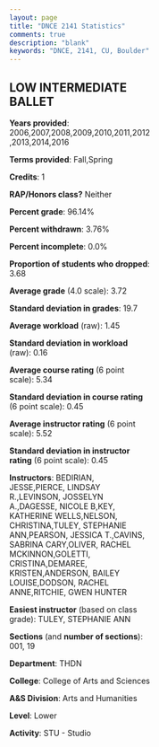 ```yaml
---
layout: page
title: "DNCE 2141 Statistics"
comments: true
description: "blank"
keywords: "DNCE, 2141, CU, Boulder"
--- 
```

<head>
<script src="https://ajax.googleapis.com/ajax/libs/jquery/2.1.3/jquery.min.js"></script>
<script src="https://dl.dropboxusercontent.com/s/pc42nxpaw1ea4o9/highcharts.js?dl=0"></script>
<!-- <script src="../assets/js/highcharts.js"></script> -->
<style type="text/css">@font-face {
	font-family: "Bebas Neue";
	src: url(https://www.filehosting.org/file/details/544349/BebasNeue%20Regular.otf) format("opentype");
	}
	h1.Bebas { 
		font-family: "Bebas Neue", Verdana, Tahoma;
	}
</style>
</head>
<body>
	<div id="container" style="float: right; width: 45%; height: 88%; margin-left: 2.5%; margin-right: 2.5%;"></div>
	<script language="JavaScript">
		$(document).ready(function() {
		var chart = {type: 'column'};
		var title = {text: 'Grade Distribution'};
		var xAxis = {categories: ['A','B','C','D','F'],crosshair: true};
		var yAxis = {min: 0,title: {text: 'Percentage'}};
		var tooltip = {headerFormat: '<center><b><span style="font-size:20px">{point.key}</span></b></center>',
		               pointFormat: '<td style="padding:0"><b>{point.y:.1f}%</b></td>',
		               footerFormat: '</table>',shared: true,useHTML: true};
		var plotOptions = {column: {pointPadding: 0.0,borderWidth: 0}};  
		var credits = {enabled: false};var series= [{name: 'Percent',data: [82.25,14.61,0.84,0.21,2.09,]}];
		var json = {};
		json.chart = chart;
		json.title = title;
		json.tooltip = tooltip;
		json.xAxis = xAxis;
		json.yAxis = yAxis;  
		json.series = series;
		json.plotOptions = plotOptions;  
		json.credits = credits;
		$('#container').highcharts(json);
	});
	</script>
</body>
			   
## LOW INTERMEDIATE BALLET

**Years provided**: 2006,2007,2008,2009,2010,2011,2012,2013,2014,2016

**Terms provided**: Fall,Spring

**Credits**: 1

**RAP/Honors class?** Neither

**Percent grade**: 96.14%

**Percent withdrawn**: 3.76%

**Percent incomplete**: 0.0%

**Proportion of students who dropped**: 3.68

**Average grade** (4.0 scale): 3.72

**Standard deviation in grades**: 19.7

**Average workload** (raw): 1.45

**Standard deviation in workload** (raw): 0.16

**Average course rating** (6 point scale): 5.34

**Standard deviation in course rating** (6 point scale): 0.45

**Average instructor rating** (6 point scale): 5.52

**Standard deviation in instructor rating** (6 point scale): 0.45

**Instructors**: BEDIRIAN, JESSE,PIERCE, LINDSAY R.,LEVINSON, JOSSELYN A.,DAGESSE, NICOLE B,KEY, KATHERINE WELLS,NELSON, CHRISTINA,TULEY, STEPHANIE ANN,PEARSON, JESSICA T.,CAVINS, SABRINA CARY,OLIVER, RACHEL MCKINNON,GOLETTI, CRISTINA,DEMAREE, KRISTEN,ANDERSON, BAILEY LOUISE,DODSON, RACHEL ANNE,RITCHIE, GWEN HUNTER

**Easiest instructor** (based on class grade): TULEY, STEPHANIE ANN

**Sections** (and **number of sections**): 001, 19

**Department**: THDN

**College**: College of Arts and Sciences

**A&S Division**: Arts and Humanities

**Level**: Lower

**Activity**: STU - Studio